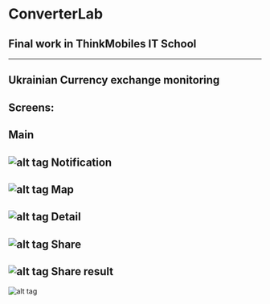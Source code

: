 # ConverterLab
Final work in ThinkMobiles IT School
------------------------------------
------------------------------------
Ukrainian Currency exchange monitoring
--------------------------------------
Screens:
--------
Main
----
![alt tag](http://s32.postimg.org/lo7881k51/Screenshot_3.jpg)
Notification
------------
![alt tag](http://s32.postimg.org/wp2dd2cdx/Screenshot_1.jpg)
Map
---
![alt tag](http://s32.postimg.org/w9r3k1qgl/Screenshot_5.jpg)
Detail
------
![alt tag](http://s32.postimg.org/oyvl7xa2d/Screenshot_6.jpg)
Share
-----
![alt tag](http://s32.postimg.org/kr5ecwy0l/Screenshot_7.jpg)
Share result
------------
![alt tag](http://s32.postimg.org/aov7nx8hh/currencies_1.jpg)

